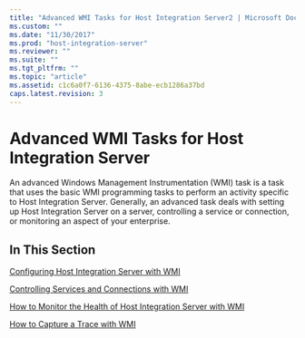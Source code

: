 ```yaml
---
title: "Advanced WMI Tasks for Host Integration Server2 | Microsoft Docs"
ms.custom: ""
ms.date: "11/30/2017"
ms.prod: "host-integration-server"
ms.reviewer: ""
ms.suite: ""
ms.tgt_pltfrm: ""
ms.topic: "article"
ms.assetid: c1c6a0f7-6136-4375-8abe-ecb1286a37bd
caps.latest.revision: 3
---
```

# Advanced WMI Tasks for Host Integration Server
An advanced Windows Management Instrumentation (WMI) task is a task that uses the basic WMI programming tasks to perform an activity specific to Host Integration Server. Generally, an advanced task deals with setting up Host Integration Server on a server, controlling a service or connection, or monitoring an aspect of your enterprise.  
  
## In This Section  
 [Configuring Host Integration Server with WMI](../HIS2010/configuring-host-integration-server-with-wmi1.md)  
  
 [Controlling Services and Connections with WMI](../HIS2010/controlling-services-and-connections-with-wmi2.md)  
  
 [How to Monitor the Health of Host Integration Server with WMI](../HIS2010/how-to-monitor-the-health-of-host-integration-server-with-wmi2.md)  
  
 [How to Capture a Trace with WMI](../HIS2010/how-to-capture-a-trace-with-wmi2.md)